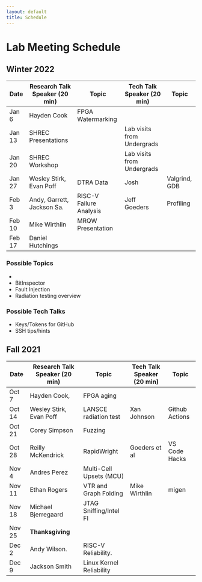 ```yaml
---
layout: default
title: Schedule
---
```


# Lab Meeting Schedule

## Winter 2022

| Date      | Research Talk Speaker (20 min)    | Topic                     | Tech Talk Speaker (20 min)    | Topic            |
|-----------|-----------------------------------|---------------------------|-------------------------------|------------------|
| Jan 6     | Hayden Cook                       | FPGA Watermarking
| Jan 13    | SHREC Presentations               |                           | Lab visits from Undergrads
| Jan 20    | SHREC Workshop                    |                           | Lab visits from Undergrads
| Jan 27    | Wesley Stirk, Evan Poff           | DTRA Data                 | Josh                          | Valgrind, GDB     |
| Feb 3     | Andy, Garrett, Jackson Sa.        | RISC-V Failure Analysis   | Jeff Goeders                  | Profiling         |
| Feb 10    | Mike Wirthlin                     | MRQW Presentation         |
| Feb 17    | Daniel Hutchings                  | 

### Possible Topics
- 
- BitInspector
- Fault Injection
- Radiation testing overview

### Possible Tech Talks
- Keys/Tokens for GitHub
- SSH tips/hints

## Fall 2021

| Date      | Research Talk Speaker (20 min)    | Topic                     | Tech Talk Speaker (20 min)    | Topic            |
|-----------|-----------------------------------|---------------------------|-------------------------------|------------------|
|Oct 7      | Hayden Cook,                      | FPGA aging                |                               |                  |
|Oct 14     | Wesley Stirk, Evan Poff           | LANSCE radiation test     | Xan Johnson                   |Github Actions    |
|Oct 21     | Corey Simpson                     | Fuzzing                   |                               |                  |
|Oct 28     | Reilly McKendrick                 | RapidWright               | Goeders et al                 |VS Code Hacks     |
|Nov 4      | Andres Perez                      | Multi-Cell Upsets (MCU)   |                               |                  | 
|Nov 11     | Ethan Rogers                      | VTR and Graph Folding     | Mike Wirthlin                 |migen             | 
|Nov 18     | Michael Bjerregaard               | JTAG Sniffing/Intel FI    |                               |                  | 
|Nov 25     | **Thanksgiving**                  |                           |                               |                  | 
|Dec 2      | Andy Wilson.                      | RISC-V Reliability.       |                               |                  | 
|Dec 9      | Jackson Smith                     | Linux Kernel Reliability  |                               |                  | 



